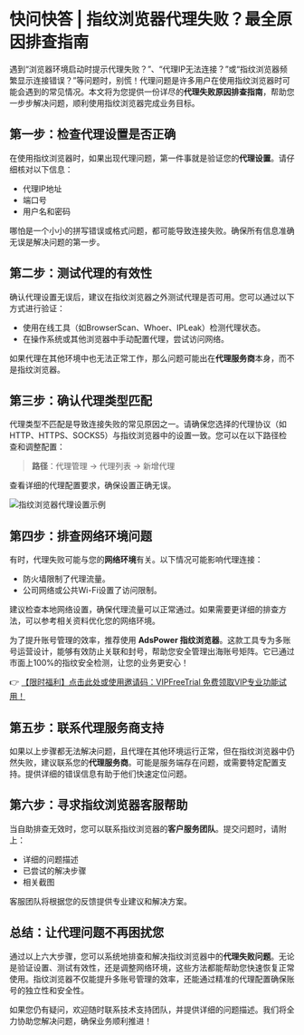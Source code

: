 # 快问快答 | 指纹浏览器代理失败？最全原因排查指南

遇到“浏览器环境启动时提示代理失败？”、“代理IP无法连接？”或“指纹浏览器频繁显示连接错误？”等问题时，别慌！代理问题是许多用户在使用指纹浏览器时可能会遇到的常见情况。本文将为您提供一份详尽的**代理失败原因排查指南**，帮助您一步步解决问题，顺利使用指纹浏览器完成业务目标。

## 第一步：检查代理设置是否正确

在使用指纹浏览器时，如果出现代理问题，第一件事就是验证您的**代理设置**。请仔细核对以下信息：

- 代理IP地址
- 端口号
- 用户名和密码

哪怕是一个小小的拼写错误或格式问题，都可能导致连接失败。确保所有信息准确无误是解决问题的第一步。

## 第二步：测试代理的有效性

确认代理设置无误后，建议在指纹浏览器之外测试代理是否可用。您可以通过以下方式进行验证：

- 使用在线工具（如BrowserScan、Whoer、IPLeak）检测代理状态。
- 在操作系统或其他浏览器中手动配置代理，尝试访问网络。

如果代理在其他环境中也无法正常工作，那么问题可能出在**代理服务商**本身，而不是指纹浏览器。

## 第三步：确认代理类型匹配

代理类型不匹配是导致连接失败的常见原因之一。请确保您选择的代理协议（如HTTP、HTTPS、SOCKS5）与指纹浏览器中的设置一致。您可以在以下路径检查和调整配置：

> **路径**：代理管理 → 代理列表 → 新增代理

查看详细的代理配置要求，确保设置正确无误。

![指纹浏览器代理设置示例](https://198301.xyz/img/40655835329.webp)

## 第四步：排查网络环境问题

有时，代理失败可能与您的**网络环境**有关。以下情况可能影响代理连接：

- 防火墙限制了代理流量。
- 公司网络或公共Wi-Fi设置了访问限制。

建议检查本地网络设置，确保代理流量可以正常通过。如果需要更详细的排查方法，可以参考相关资料优化您的网络环境。

为了提升账号管理的效率，推荐使用 **AdsPower 指纹浏览器**。这款工具专为多账号运营设计，能够有效防止关联和封号，帮助您安全管理出海账号矩阵。它已通过市面上100%的指纹安全检测，让您的业务更安心！

👉 [【限时福利】点击此处或使用邀请码：VIPFreeTrial 免费领取VIP专业功能试用！](https://bit.ly/adspower_free)

## 第五步：联系代理服务商支持

如果以上步骤都无法解决问题，且代理在其他环境运行正常，但在指纹浏览器中仍然失败，建议联系您的**代理服务商**。可能是服务端存在问题，或需要特定配置支持。提供详细的错误信息有助于他们快速定位问题。

## 第六步：寻求指纹浏览器客服帮助

当自助排查无效时，您可以联系指纹浏览器的**客户服务团队**。提交问题时，请附上：

- 详细的问题描述
- 已尝试的解决步骤
- 相关截图

客服团队将根据您的反馈提供专业建议和解决方案。

## 总结：让代理问题不再困扰您

通过以上六大步骤，您可以系统地排查和解决指纹浏览器中的**代理失败问题**。无论是验证设置、测试有效性，还是调整网络环境，这些方法都能帮助您快速恢复正常使用。指纹浏览器不仅能提升多账号管理的效率，还能通过精准的代理配置确保账号的独立性和安全性。

如果您仍有疑问，欢迎随时联系技术支持团队，并提供详细的问题描述。我们将全力协助您解决问题，确保业务顺利推进！